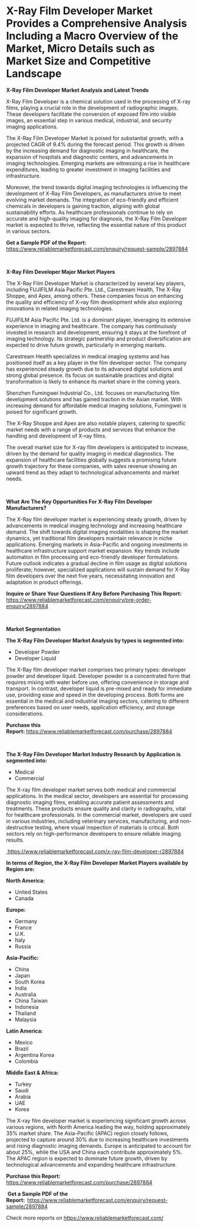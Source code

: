 <p><h1>X-Ray Film Developer Market Provides a Comprehensive Analysis Including a Macro Overview of the Market, Micro Details such as Market Size and Competitive Landscape</h1></p><p><strong>X-Ray Film Developer Market Analysis and Latest Trends</strong></p>
<p><p>X-Ray Film Developer is a chemical solution used in the processing of X-ray films, playing a crucial role in the development of radiographic images. These developers facilitate the conversion of exposed film into visible images, an essential step in various medical, industrial, and security imaging applications.</p><p>The X-Ray Film Developer Market is poised for substantial growth, with a projected CAGR of 9.4% during the forecast period. This growth is driven by the increasing demand for diagnostic imaging in healthcare, the expansion of hospitals and diagnostic centers, and advancements in imaging technologies. Emerging markets are witnessing a rise in healthcare expenditures, leading to greater investment in imaging facilities and infrastructure.</p><p>Moreover, the trend towards digital imaging technologies is influencing the development of X-Ray Film Developers, as manufacturers strive to meet evolving market demands. The integration of eco-friendly and efficient chemicals in developers is gaining traction, aligning with global sustainability efforts. As healthcare professionals continue to rely on accurate and high-quality imaging for diagnosis, the X-Ray Film Developer market is expected to thrive, reflecting the essential nature of this product in various sectors.</p></p>
<p><strong>Get a Sample PDF of the Report:&nbsp;</strong> <a href="https://www.reliablemarketforecast.com/enquiry/request-sample/2897884?utm_campaign=2780&utm_medium=2&utm_source=Github&utm_content=ia&utm_term=15032025&utm_id=x-ray-film-developer">https://www.reliablemarketforecast.com/enquiry/request-sample/2897884</a></p>
<p>&nbsp;</p>
<p><strong>X-Ray Film Developer Major Market Players</strong></p>
<p><p>The X-Ray Film Developer Market is characterized by several key players, including FUJIFILM Asia Pacific Pte. Ltd., Carestream Health, The X-Ray Shoppe, and Apex, among others. These companies focus on enhancing the quality and efficiency of X-ray film development while also exploring innovations in related imaging technologies.</p><p>FUJIFILM Asia Pacific Pte. Ltd. is a dominant player, leveraging its extensive experience in imaging and healthcare. The company has continuously invested in research and development, ensuring it stays at the forefront of imaging technology. Its strategic partnership and product diversification are expected to drive future growth, particularly in emerging markets.</p><p>Carestream Health specializes in medical imaging systems and has positioned itself as a key player in the film developer sector. The company has experienced steady growth due to its advanced digital solutions and strong global presence. Its focus on sustainable practices and digital transformation is likely to enhance its market share in the coming years.</p><p>Shenzhen Fumingwei Industrial Co., Ltd. focuses on manufacturing film development solutions and has gained traction in the Asian market. With increasing demand for affordable medical imaging solutions, Fumingwei is poised for significant growth.</p><p>The X-Ray Shoppe and Apex are also notable players, catering to specific market needs with a range of products and services that enhance the handling and development of X-ray films.</p><p>The overall market size for X-ray film developers is anticipated to increase, driven by the demand for quality imaging in medical diagnostics. The expansion of healthcare facilities globally suggests a promising future growth trajectory for these companies, with sales revenue showing an upward trend as they adapt to technological advancements and market needs.</p></p>
<p>&nbsp;</p>
<p><strong>What Are The Key Opportunities For X-Ray Film Developer Manufacturers?</strong></p>
<p><p>The X-Ray film developer market is experiencing steady growth, driven by advancements in medical imaging technology and increasing healthcare demand. The shift towards digital imaging modalities is shaping the market dynamics, yet traditional film developers maintain relevance in niche applications. Emerging markets in Asia-Pacific and ongoing investments in healthcare infrastructure support market expansion. Key trends include automation in film processing and eco-friendly developer formulations. Future outlook indicates a gradual decline in film usage as digital solutions proliferate; however, specialized applications will sustain demand for X-Ray film developers over the next five years, necessitating innovation and adaptation in product offerings.</p></p>
<p><strong>Inquire or Share Your Questions If Any Before Purchasing This Report:</strong> <a href="https://www.reliablemarketforecast.com/enquiry/pre-order-enquiry/2897884?utm_campaign=2780&utm_medium=2&utm_source=Github&utm_content=ia&utm_term=15032025&utm_id=x-ray-film-developer">https://www.reliablemarketforecast.com/enquiry/pre-order-enquiry/2897884</a></p>
<p>&nbsp;</p>
<p><strong>Market Segmentation</strong></p>
<p><strong>The X-Ray Film Developer Market Analysis by types is segmented into:</strong></p>
<p><ul><li>Developer Powder</li><li>Developer Liquid</li></ul></p>
<p><p>The X-Ray film developer market comprises two primary types: developer powder and developer liquid. Developer powder is a concentrated form that requires mixing with water before use, offering convenience in storage and transport. In contrast, developer liquid is pre-mixed and ready for immediate use, providing ease and speed in the developing process. Both forms are essential in the medical and industrial imaging sectors, catering to different preferences based on user needs, application efficiency, and storage considerations.</p></p>
<p><strong>Purchase this Report:&nbsp;</strong><a href="https://www.reliablemarketforecast.com/purchase/2897884?utm_campaign=2780&utm_medium=2&utm_source=Github&utm_content=ia&utm_term=15032025&utm_id=x-ray-film-developer">https://www.reliablemarketforecast.com/purchase/2897884</a></p>
<p>&nbsp;</p>
<p><strong>The X-Ray Film Developer Market Industry Research by Application is segmented into:</strong></p>
<p><ul><li>Medical</li><li>Commercial</li></ul></p>
<p><p>The X-ray film developer market serves both medical and commercial applications. In the medical sector, developers are essential for processing diagnostic imaging films, enabling accurate patient assessments and treatments. These products ensure quality and clarity in radiographs, vital for healthcare professionals. In the commercial market, developers are used in various industries, including veterinary services, manufacturing, and non-destructive testing, where visual inspection of materials is critical. Both sectors rely on high-performance developers to ensure reliable imaging results.</p></p>
<p><a href="https://www.reliablemarketforecast.com/x-ray-film-developer-r2897884?utm_campaign=2780&utm_medium=2&utm_source=Github&utm_content=ia&utm_term=15032025&utm_id=x-ray-film-developer">&nbsp;https://www.reliablemarketforecast.com/x-ray-film-developer-r2897884</a></p>
<p><strong>In terms of Region, the X-Ray Film Developer Market Players available by Region are:</strong></p>
<p>
    <p> <strong> North America: </strong>
        <ul>
            <li>United States</li>
            <li>Canada</li>
        </ul>
        </p> 
    <p> <strong> Europe: </strong>
        <ul>
            <li>Germany</li>
            <li>France</li>
            <li>U.K.</li>
            <li>Italy</li>
            <li>Russia</li>
        </ul>
        </p> 
    <p> <strong> Asia-Pacific: </strong>
        <ul>
            <li>China</li>
            <li>Japan</li>
            <li>South Korea</li>
            <li>India</li>
            <li>Australia</li>
            <li>China Taiwan</li>
            <li>Indonesia</li>
            <li>Thailand</li>
            <li>Malaysia</li>
        </ul>
        </p> 
    <p> <strong> Latin America: </strong>
        <ul>
            <li>Mexico</li>
            <li>Brazil</li>
            <li>Argentina Korea</li>
            <li>Colombia</li>
        </ul>
        </p> 
    <p> <strong> Middle East & Africa: </strong>
        <ul>
            <li>Turkey</li>
            <li>Saudi</li>
            <li>Arabia</li>
            <li>UAE</li>
            <li>Korea</li>
        </ul>
    </p>
    </p>
<p><p>The X-ray film developer market is experiencing significant growth across various regions, with North America leading the way, holding approximately 35% market share. The Asia-Pacific (APAC) region closely follows, projected to capture around 30% due to increasing healthcare investments and rising diagnostic imaging demands. Europe is anticipated to account for about 25%, while the USA and China each contribute approximately 5%. The APAC region is expected to dominate future growth, driven by technological advancements and expanding healthcare infrastructure.</p></p>
<p><strong>Purchase this Report: </strong><a href="https://www.reliablemarketforecast.com/purchase/2897884?utm_campaign=2780&utm_medium=2&utm_source=Github&utm_content=ia&utm_term=15032025&utm_id=x-ray-film-developer">https://www.reliablemarketforecast.com/purchase/2897884</a></p>
<p>&nbsp;<strong>Get a Sample PDF of the Report:&nbsp;&nbsp;</strong><a href="https://www.reliablemarketforecast.com/enquiry/request-sample/2897884?utm_campaign=2780&utm_medium=2&utm_source=Github&utm_content=ia&utm_term=15032025&utm_id=x-ray-film-developer">https://www.reliablemarketforecast.com/enquiry/request-sample/2897884</a></p>
<p><strong></strong></p>
<p>Check more reports on <a href="https://www.reliablemarketforecast.com/?utm_campaign=2780&utm_medium=2&utm_source=Github&utm_content=ia&utm_term=15032025&utm_id=x-ray-film-developer">https://www.reliablemarketforecast.com/</a></p>